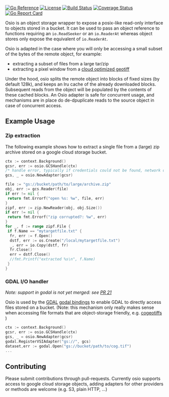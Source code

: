 [![Go Reference](https://pkg.go.dev/badge/github.com/airbusgeo/osio.svg)](https://pkg.go.dev/github.com/airbusgeo/osio)
[![License](https://img.shields.io/github/license/airbusgeo/osio.svg)](https://github.com/airbusgeo/osio/blob/main/LICENSE)
[![Build Status](https://github.com/airbusgeo/osio/workflows/build/badge.svg?branch=main&event=push)](https://github.com/airbusgeo/osio/actions?query=workflow%3Abuild+event%3Apush+branch%3Amain)
[![Coverage Status](https://coveralls.io/repos/github/airbusgeo/osio/badge.svg?branch=main)](https://coveralls.io/github/airbusgeo/osio?branch=main)
[![Go Report Card](https://goreportcard.com/badge/github.com/airbusgeo/osio)](https://goreportcard.com/report/github.com/airbusgeo/osio)


Osio is an object storage wrapper to expose a posix-like read-only interface to objects stored in a bucket.
It can be used to pass an object reference to functions requiring an `io.ReadSeeker` or an `io.ReaderAt`
whereas object stores only expose the equivalent of `io.ReaderAt`. 

Osio is adapted in the case where you will only be accessing a small subset of the bytes
of the remote object, for example:

- extracting a subset of files from a large tar/zip
- extracting a pixel window from a [cloud optimized geotiff](https://www.cogeo.org/)

Under the hood, osio splits the remote object into blocks of fixed sizes (by default 128k), and keeps
an lru cache of the already downloaded blocks. Subsequent reads from the object will be populated by
the contents of these cached blocks. An Osio adapter is safe for concurrent usage, and mechanisms are
in place do de-dpuplicate reads to the source object in case of concurrent access.


## Example Usage

### Zip extraction
The following example shows how to extract a single file from a (large) zip archive stored on a
google cloud storage bucket.

```go
ctx := context.Background()
gcsr, err := osio.GCSHandle(ctx)
/* handle error, typically if credentials could not be found, network down ,etc... */
gcs, _ = osio.NewAdapter(gcsr)

file := "gs://bucket/path/to/large/archive.zip"
obj, err := gcs.Reader(file)
if err != nil {
 return fmt.Errorf("open %s: %w", file, err)
}
zipf, err := zip.NewReader(obj, obj.Size())
if err != nil {
 return fmt.Errorf("zip corrupted?: %w", err)
}
for _, f := range zipf.File {
 if f.Name == "mytargetfile.txt" {
  fr, err := f.Open()
  dstf, err := os.Create("/local/mytargetfile.txt")
  _, err = io.Copy(dstf, fr)
  fr.Close()
  err = dstf.Close()
  //fmt.Printf("extracted %s\n", f.Name)
 }
}
```

### GDAL I/O handler

*Note: support in godal is not yet merged: see [PR 21](https://github.com/airbusgeo/godal/pull/21)*

Osio is used by the [GDAL](https://gdal.org) [godal bindings](https://github.com/airbusgeo/godal) to
enable GDAL to directly access files stored on a bucket. (Note: this mechanism only really makes sense
when accessing file formats that are object-storage friendly, e.g. [cogeotiffs](https://www.cogeo.org) )

```go
ctx := context.Background()
gcsr, err := osio.GCSHandle(ctx)
gcs, _ = osio.NewAdapter(gcsr)
godal.RegisterVSIAdapter("gs://", gcs)
dataset,err := godal.Open("gs://bucket/path/to/cog.tif")
...
```

## Contributing

Please submit contributions through pull-requests. Currently osio supports access to google cloud storage
objects, adding adapters for other providers or methods are welcome (e.g. S3, plain HTTP, ...)

